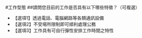 #工作型態
##請問您目前的工作是否具有以下哪些特徵？（可複選）
+ 【選項1】透過電話、電腦網路等各類通訊設備
+ 【選項2】不受場所限制即可順利處理公務
+ 【選項3】工作具有可自行彈性安排工作時間之特性
